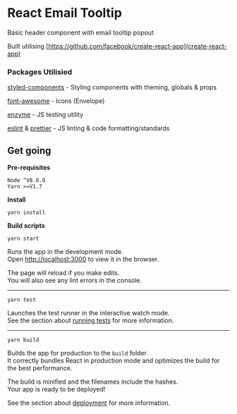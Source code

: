 # React Email Tooltip

Basic header component with email tooltip popout

Built utilising [https://github.com/facebook/create-react-app](create-react-app)

### Packages Utilisied

[styled-components](https://www.styled-components.com/) - Styling components with theming, globals & props

[font-awesome](https://github.com/FortAwesome/Font-Awesome) - Icons (Envelope)

[enzyme](https://airbnb.io/enzyme/) - JS testing utility

[eslint](https://eslint.org/) & [prettier](https://github.com/prettier/prettier) - JS linting & code formatting/standards

## Get going

**Pre-requisites**

```
Node ^V8.0.0
Yarn >=V1.7
```
**Install**

```
yarn install
```

**Build scripts**

```
yarn start
```

Runs the app in the development mode.<br>
Open [http://localhost:3000](http://localhost:3000) to view it in the browser.

The page will reload if you make edits.<br>
You will also see any lint errors in the console.

---

```
yarn test
```

Launches the test runner in the interactive watch mode.<br>
See the section about [running tests](https://facebook.github.io/create-react-app/docs/running-tests) for more information.

---

```
yarn build
```

Builds the app for production to the `build` folder.<br>
It correctly bundles React in production mode and optimizes the build for the best performance.

The build is minified and the filenames include the hashes.<br>
Your app is ready to be deployed!

See the section about [deployment](https://facebook.github.io/create-react-app/docs/deployment) for more information.
